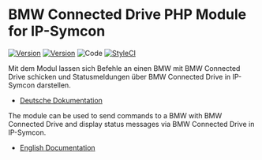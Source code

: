 BMW Connected Drive PHP Module for IP-Symcon
===
[![Version](https://img.shields.io/badge/Symcon-PHPModule-red.svg)](https://www.symcon.de/service/dokumentation/entwicklerbereich/sdk-tools/sdk-php/)
[![Version](https://img.shields.io/badge/Symcon%20Version-%3E%205.1-green.svg)](https://www.symcon.de/service/dokumentation/installation/migration-v40-v41/)
![Code](https://img.shields.io/badge/Code-PHP-blue.svg)
[![StyleCI](https://github.styleci.io/repos/118332358/shield?branch=master)](https://github.styleci.io/repos/118332358)

Mit dem Modul lassen sich Befehle an einen BMW mit BMW Connected Drive schicken und Statusmeldungen über BMW Connected Drive in IP-Symcon darstellen.

 - [Deutsche Dokumentation](docs/de/README.md "Deutsche Dokumentation")
 
The module can be used to send commands to a BMW with BMW Connected Drive and display status messages via BMW Connected Drive in IP-Symcon.

 - [English Documentation](docs/en/README.md "English documentation") 